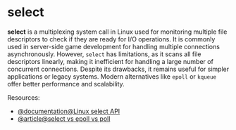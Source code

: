 # select  

**select** is a multiplexing system call in Linux used for monitoring multiple file descriptors
to check if they are ready for I/O operations. It is commonly used in server-side game 
development for handling multiple connections asynchronously. However, `select` has 
limitations, as it scans all file descriptors linearly, making it inefficient for handling 
a large number of concurrent connections. Despite its drawbacks, it remains useful for 
simpler applications or legacy systems. Modern alternatives like `epoll` or `kqueue` offer 
better performance and scalability.  

Resources:  
- [@documentation@Linux select API](https://man7.org/linux/man-pages/man2/select.2.html)
- [@article@select vs epoll vs poll](https://devarea.com/linux-io-multiplexing-select-vs-poll-vs-epoll/)